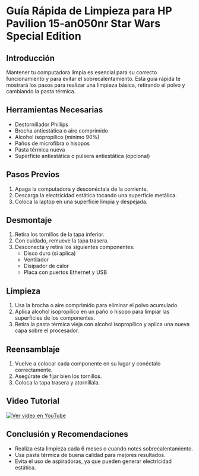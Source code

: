 # Guía Rápida de Limpieza para HP Pavilion 15-an050nr Star Wars Special Edition

## Introducción
Mantener tu computadora limpia es esencial para su correcto funcionamiento y para evitar el sobrecalentamiento. Esta guía rápida te mostrará los pasos para realizar una limpieza básica, retirando el polvo y cambiando la pasta térmica.

## Herramientas Necesarias
- Destornillador Phillips
- Brocha antiestática o aire comprimido
- Alcohol isopropílico (mínimo 90%)
- Paños de microfibra o hisopos
- Pasta térmica nueva
- Superficie antiestática o pulsera antiestática (opcional)

## Pasos Previos
1. Apaga la computadora y desconéctala de la corriente.
2. Descarga la electricidad estática tocando una superficie metálica.
3. Coloca la laptop en una superficie limpia y despejada.

## Desmontaje
1. Retira los tornillos de la tapa inferior.
2. Con cuidado, remueve la tapa trasera.
3. Desconecta y retira los siguientes componentes:
   - Disco duro (si aplica)
   - Ventilador
   - Disipador de calor
   - Placa con puertos Ethernet y USB

## Limpieza
1. Usa la brocha o aire comprimido para eliminar el polvo acumulado.
2. Aplica alcohol isopropílico en un paño o hisopo para limpiar las superficies de los componentes.
3. Retira la pasta térmica vieja con alcohol isopropílico y aplica una nueva capa sobre el procesador.

## Reensamblaje
1. Vuelve a colocar cada componente en su lugar y conéctalo correctamente.
2. Asegúrate de fijar bien los tornillos.
3. Coloca la tapa trasera y atorníllala.

## Video Tutorial  
[![Ver video en YouTube](https://img.youtube.com/vi/77tBLtForI4/0.jpg)](https://youtu.be/77tBLtForI4)

## Conclusión y Recomendaciones
- Realiza esta limpieza cada 6 meses o cuando notes sobrecalentamiento.
- Usa pasta térmica de buena calidad para mejores resultados.
- Evita el uso de aspiradoras, ya que pueden generar electricidad estática.

